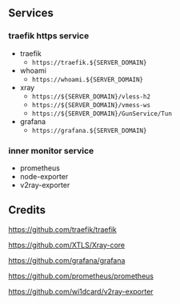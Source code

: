 ## Services

### traefik https service

- traefik
    - `https://traefik.${SERVER_DOMAIN}`
- whoami
    - `https://whoami.${SERVER_DOMAIN}`
- xray
    - `https://${SERVER_DOMAIN}/vless-h2`
    - `https://${SERVER_DOMAIN}/vmess-ws`
    - `https://${SERVER_DOMAIN}/GunService/Tun`
- grafana
    - `https://grafana.${SERVER_DOMAIN}`

### inner monitor service

- prometheus
- node-exporter
- v2ray-exporter

## Credits

https://github.com/traefik/traefik

https://github.com/XTLS/Xray-core

https://github.com/grafana/grafana

https://github.com/prometheus/prometheus

https://github.com/wi1dcard/v2ray-exporter
